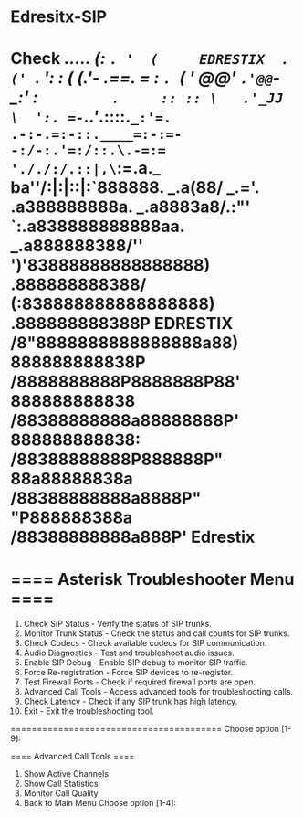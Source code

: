 # Edresitx-SIP
Check
                                  ___.....
                              (:            `.
                            '  (     EDRESTIX  .
                            (' `.           ':  :
                           ( (.'- .==._   _= :  `.
                           `_(   ' @@' `.'@@`-\_:'
                             :`         .     ::
                             :: \   .'_JJ \  ':.
                             =-`._.'_.::::.`_:'=.
                            .-:-.=:-::.____=:-:=-
                             -:/-:.'=:/::.\.-=:=
                              '././:/.::|,\`:\=.a._
                              ba''/:|:|::|:\`888888.
                          _.a(88/  _.='\.   .a388888888a.
                      _.a8883a8/.:"'    `:.a838888888888aa.
                  _.a888888388/''        ')'83888888888888888)
                .888888888388/           (:838888888888888888)
               .888888888388P EDRESTIX /8"8888888888888888a88)
               888888888838P           /8888888888P8888888P88'
               888888888838           /88388888888a88888888P'
               888888888838:         /88388888888P888888P"
                88a88888838a        /88388888888a8888P"
                 "P888888388a      /88388888888a888P'
                     Edrestix
========================================
==== Asterisk Troubleshooter Menu ====
========================================

1. Check SIP Status - Verify the status of SIP trunks.
2. Monitor Trunk Status - Check the status and call counts for SIP trunks.
3. Check Codecs - Check available codecs for SIP communication.
4. Audio Diagnostics - Test and troubleshoot audio issues.
5. Enable SIP Debug - Enable SIP debug to monitor SIP traffic.
6. Force Re-registration - Force SIP devices to re-register.
7. Test Firewall Ports - Check if required firewall ports are open.
8. Advanced Call Tools - Access advanced tools for troubleshooting calls.
9. Check Latency - Check if any SIP trunk has high latency.
10. Exit - Exit the troubleshooting tool.

========================================
Choose option [1-9]:

==== Advanced Call Tools ====
1. Show Active Channels
2. Show Call Statistics
3. Monitor Call Quality
4. Back to Main Menu
Choose option [1-4]:

